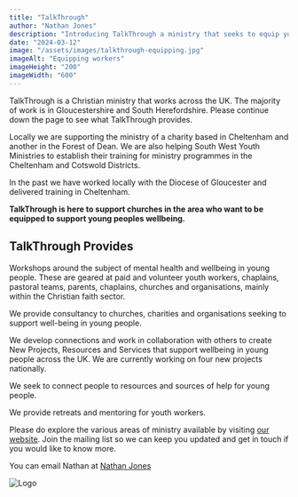 ```yaml
---
title: "TalkThrough"
author: "Nathan Jones"
description: "Introducing TalkThrough a ministry that seeks to equip youth workers, parents, churches and schools to be the help young people need."
date: "2024-03-12"
image: "/assets/images/talkthrough-equipping.jpg"
imageAlt: "Equipping workers"
imageHeight: "200"
imageWidth: "600"
---
```


TalkThrough is a Christian ministry that works across the UK. The majority of work is in Gloucestershire and South Herefordshire. Please continue down the page to see what TalkThrough provides.

Locally we are supporting the ministry of a charity based in Cheltenham and another in the Forest of Dean. We are also helping South West Youth Ministries to establish their training for ministry programmes in the Cheltenham and Cotswold Districts.

In the past we have worked locally with the Diocese of Gloucester and delivered training in Cheltenham. 

**TalkThrough is here to support churches in the area who want to be equipped to support young peoples wellbeing.**

## TalkThrough Provides

Workshops around the subject of mental health and wellbeing in young people. These are geared at paid and volunteer youth workers, chaplains, pastoral teams, parents, chaplains, churches and organisations, mainly within the Christian faith sector.

We provide consultancy to churches, charities and organisations seeking to support well-being in young people.

We develop connections and work in collaboration with others to create New Projects, Resources and Services that support wellbeing in young people across the UK. We are currently working on four new projects nationally.  

We seek to connect people to resources and sources of help for young people.

We provide retreats and mentoring for youth workers.

Please do explore the various areas of ministry available by visiting [our website](https://www.talkthrough.org.uk). Join the mailing list so we can keep you updated and get in touch if you would like to know more.

You can email Nathan at [Nathan Jones](mailto:nathan.jones@talkthrough.org.uk)

![Logo](/assets/images/talkthrough-logo.jpg)